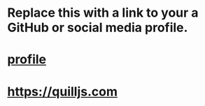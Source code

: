 # Replace this with a link to your a GitHub or social media profile.
# [profile](https://github.com/chanuradheswari/markdown-portfolio/chanuradheswari)
# https://quilljs.com
